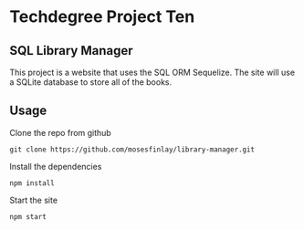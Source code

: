 # Techdegree Project Ten
## SQL Library Manager

This project is a website that uses the SQL ORM Sequelize. The site will use a SQLite database to store all of the books.

## Usage

Clone the repo from github
```
git clone https://github.com/mosesfinlay/library-manager.git
```
Install the dependencies
```
npm install
```
Start the site
```
npm start
```